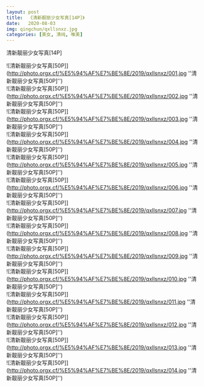 ```yaml
---
layout: post
title:  《清新靓丽少女写真[14P]》
date:   2020-08-03
img: qingchun/qxllsnxz.jpg
categories: [美女, 清纯, 唯美]
---
```


清新靓丽少女写真[14P]

![清新靓丽少女写真[50P]](http://photo.orgx.cf/%E5%94%AF%E7%BE%8E/2019/qxllsnxz/001.jpg ''清新靓丽少女写真[50P]'') <br>
![清新靓丽少女写真[50P]](http://photo.orgx.cf/%E5%94%AF%E7%BE%8E/2019/qxllsnxz/002.jpg ''清新靓丽少女写真[50P]'') <br>
![清新靓丽少女写真[50P]](http://photo.orgx.cf/%E5%94%AF%E7%BE%8E/2019/qxllsnxz/003.jpg ''清新靓丽少女写真[50P]'') <br>
![清新靓丽少女写真[50P]](http://photo.orgx.cf/%E5%94%AF%E7%BE%8E/2019/qxllsnxz/004.jpg ''清新靓丽少女写真[50P]'') <br>
![清新靓丽少女写真[50P]](http://photo.orgx.cf/%E5%94%AF%E7%BE%8E/2019/qxllsnxz/005.jpg ''清新靓丽少女写真[50P]'') <br>
![清新靓丽少女写真[50P]](http://photo.orgx.cf/%E5%94%AF%E7%BE%8E/2019/qxllsnxz/006.jpg ''清新靓丽少女写真[50P]'') <br>
![清新靓丽少女写真[50P]](http://photo.orgx.cf/%E5%94%AF%E7%BE%8E/2019/qxllsnxz/007.jpg ''清新靓丽少女写真[50P]'') <br>
![清新靓丽少女写真[50P]](http://photo.orgx.cf/%E5%94%AF%E7%BE%8E/2019/qxllsnxz/008.jpg ''清新靓丽少女写真[50P]'') <br>
![清新靓丽少女写真[50P]](http://photo.orgx.cf/%E5%94%AF%E7%BE%8E/2019/qxllsnxz/009.jpg ''清新靓丽少女写真[50P]'') <br>
![清新靓丽少女写真[50P]](http://photo.orgx.cf/%E5%94%AF%E7%BE%8E/2019/qxllsnxz/010.jpg ''清新靓丽少女写真[50P]'') <br>
![清新靓丽少女写真[50P]](http://photo.orgx.cf/%E5%94%AF%E7%BE%8E/2019/qxllsnxz/011.jpg ''清新靓丽少女写真[50P]'') <br>
![清新靓丽少女写真[50P]](http://photo.orgx.cf/%E5%94%AF%E7%BE%8E/2019/qxllsnxz/012.jpg ''清新靓丽少女写真[50P]'') <br>
![清新靓丽少女写真[50P]](http://photo.orgx.cf/%E5%94%AF%E7%BE%8E/2019/qxllsnxz/013.jpg ''清新靓丽少女写真[50P]'') <br>
![清新靓丽少女写真[50P]](http://photo.orgx.cf/%E5%94%AF%E7%BE%8E/2019/qxllsnxz/014.jpg ''清新靓丽少女写真[50P]'') <br>
